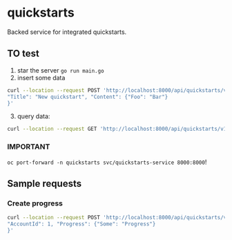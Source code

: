 # quickstarts

Backed service for integrated quickstarts.

## TO test
1. star the server `go run main.go `
2. insert some data 
```sh
curl --location --request POST 'http://localhost:8000/api/quickstarts/v1/quickstarts/' --header 'Content-Type: application/json' --data-raw '{
"Title": "New quickstart", "Content": {"Foo": "Bar"}
}'

```
3. query data: 
```sh
curl --location --request GET 'http://localhost:8000/api/quickstarts/v1/quickstarts/'
```

### IMPORTANT
`oc port-forward -n quickstarts svc/quickstarts-service 8000:8000`!

## Sample requests

### Create progress

```sh
curl --location --request POST 'http://localhost:8000/api/quickstarts/v1/progress/{quikcstartId}' --header 'Content-Type: application/json' --data-raw '{
"AccountId": 1, "Progress": {"Some": "Progress"}
}'
```